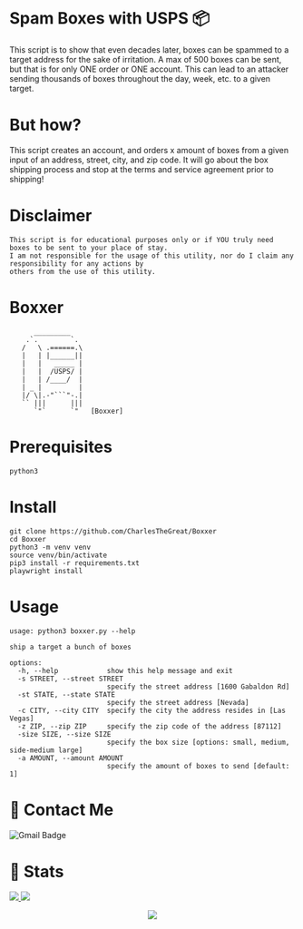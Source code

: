 # Spam Boxes with USPS 📦

This script is to show that even decades later, boxes can be spammed to a target address
for the sake of irritation. A max of 500 boxes can be sent, but that is for only ONE order or ONE account.
This can lead to an attacker sending thousands of boxes throughout the day, week, etc. to a given target.

# But how?
This script creates an account, and orders x amount of boxes from a given input of an address, street, city, and zip code. It will go about the box shipping process and stop at the terms and service agreement prior to shipping! 


# Disclaimer
```
This script is for educational purposes only or if YOU truly need boxes to be sent to your place of stay.
I am not responsible for the usage of this utility, nor do I claim any responsibility for any actions by
others from the use of this utility.
```

# Boxxer
```
      _________
    .`.        `.
   /   \ .======.\
   |   | |______||
   |   |   _____ |
   |   |  /USPS/ |
   |   | /____/  |
   | _ |         |
   |/ \|.-"```"-.|
   `` |||      |||
      `"`      `"   [Boxxer]
```

# Prerequisites
```
python3
```

# Install
```
git clone https://github.com/CharlesTheGreat/Boxxer
cd Boxxer
python3 -m venv venv
source venv/bin/activate
pip3 install -r requirements.txt
playwright install
```

# Usage
```
usage: python3 boxxer.py --help

ship a target a bunch of boxes

options:
  -h, --help            show this help message and exit
  -s STREET, --street STREET
                        specify the street address [1600 Gabaldon Rd]
  -st STATE, --state STATE
                        specify the street address [Nevada]
  -c CITY, --city CITY  specify the city the address resides in [Las Vegas]
  -z ZIP, --zip ZIP     specify the zip code of the address [87112]
  -size SIZE, --size SIZE
                        specify the box size [options: small, medium, side-medium large]
  -a AMOUNT, --amount AMOUNT
                        specify the amount of boxes to send [default: 1]
```

# 💬 Contact Me 

![Gmail Badge](https://img.shields.io/badge/-doobthegoober@gmail.com-c14438?style=flat-square&logo=Gmail&logoColor=white)

# 🚦 Stats

<a href="https://github.com/CharlesTheGreat77">
  <img src="https://github-readme-stats.vercel.app/api?username=CharlesTheGreat77&show_icons=true&hide=commits" />
</a>
<a href="https://github.com/CharlesTheGreat77">
  <img src="https://github-readme-stats.vercel.app/api/top-langs/?username=CharlesTheGreat77&layout=compact" />
</a>

<p align="center"> 
  <img src="https://profile-counter.glitch.me/CharlesTheGreat77/count.svg" />
</p>